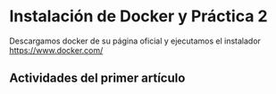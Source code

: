# Instalación de Docker y Práctica 2
Descargamos docker de su página oficial y ejecutamos el instalador
https://www.docker.com/

## Actividades del primer artículo

